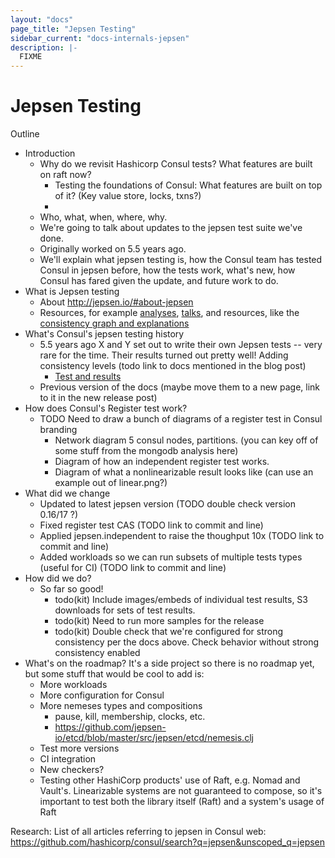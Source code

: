 ```yaml
---
layout: "docs"
page_title: "Jepsen Testing"
sidebar_current: "docs-internals-jepsen"
description: |-
  FIXME
---
```


# Jepsen Testing

Outline
- Introduction
  - Why do we revisit Hashicorp Consul tests? What features are built on raft now?
    - Testing the foundations of Consul: What features are built on top of it? (Key value store, locks, txns?)
    - 
  - Who, what, when, where, why.
  - We're going to talk about updates to the jepsen test suite we've done.
  - Originally worked on 5.5 years ago.
  - We'll explain what jepsen testing is, how the Consul team has tested Consul in jepsen before, how the tests work, what's new, how Consul has fared given the update, and future work to do.
- What is Jepsen testing
  - About http://jepsen.io/#about-jepsen
  - Resources, for example [analyses](http://jepsen.io/analyses), [talks](http://jepsen.io/talks), and resources, like the [consistency graph and explanations](http://jepsen.io/consistency)
- What's Consul's jepsen testing history
  - 5.5 years ago X and Y set out to write their own Jepsen tests -- very rare for the time. Their results turned out pretty well! Adding consistency levels (todo link to docs mentioned in the blog post)
    - [Test and results](https://aphyr.com/posts/316-call-me-maybe-etcd-and-consul) 
  - Previous version of the docs (maybe move them to a new page, link to it in the new release post)
- How does Consul's Register test work?
  - TODO Need to draw a bunch of diagrams of a register test in Consul branding
    - Network diagram 5 consul nodes, partitions. (you can key off of some stuff from the mongodb analysis here)
    - Diagram of how an independent register test works.
    - Diagram of what a nonlinearizable result looks like (can use an example out of linear.png?)
- What did we change
  - Updated to latest jepsen version (TODO double check version 0.16/17 ?)
  - Fixed register test CAS (TODO link to commit and line)
  - Applied jepsen.independent to raise the thoughput 10x (TODO link to commit and line)
  - Added workloads so we can run subsets of multiple tests types (useful for CI) (TODO link to commit and line)
- How did we do?
  - So far so good!
    - todo(kit) Include images/embeds of individual test results, S3 downloads for sets of test results.
    - todo(kit) Need to run more samples for the release
    - todo(kit) Double check that we're configured for strong consistency per the docs above. Check behavior without strong consistency enabled
- What's on the roadmap? It's a side project so there is no roadmap yet, but some stuff that would be cool to add is:
  - More workloads
  - More configuration for Consul
  - More nemeses types and compositions
    - pause, kill, membership, clocks, etc.
    - https://github.com/jepsen-io/etcd/blob/master/src/jepsen/etcd/nemesis.clj
  - Test more versions
  - CI integration
  - New checkers?
  - Testing other HashiCorp products' use of Raft, e.g. Nomad and Vault's. Linearizable systems are not guaranteed to compose, so it's important to test both the library itself (Raft) and a system's usage of Raft

Research:
List of all articles referring to jepsen in Consul web: https://github.com/hashicorp/consul/search?q=jepsen&unscoped_q=jepsen
